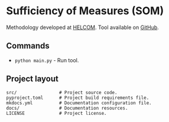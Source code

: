 # Sufficiency of Measures (SOM)

<!-- [![Build Status](https://img.shields.io/...)](…) -->

Methodology developed at [HELCOM](https://helcom.fi/baltic-sea-action-plan/som/).
Tool available on [GitHub](https://github.com/helcomsecretariat/SOM).

## Commands

* `python main.py` - Run tool.

## Project layout

    src/                # Project source code.
    pyproject.toml      # Project build requirements file.
    mkdocs.yml          # Documentation configuration file.
    docs/               # Documentation resources.
    LICENSE             # Project license.
